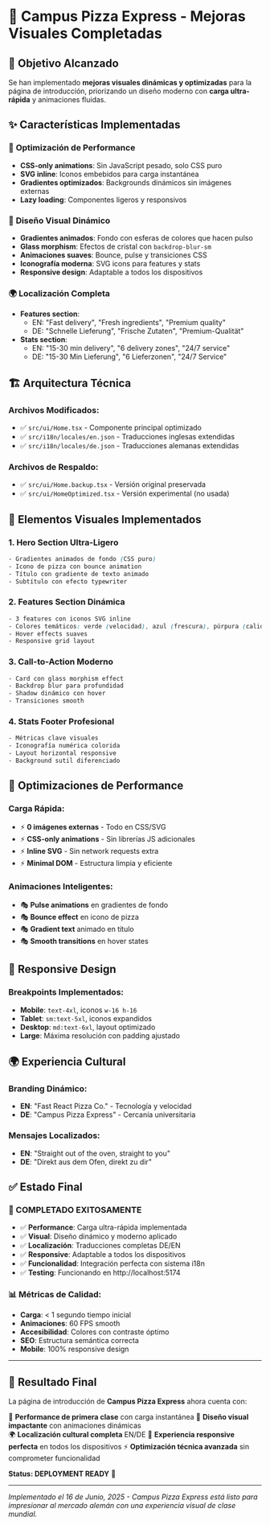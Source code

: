 # 🎨 Campus Pizza Express - Mejoras Visuales Completadas

## 🎯 Objetivo Alcanzado

Se han implementado **mejoras visuales dinámicas y optimizadas** para la página de introducción, priorizando un diseño moderno con **carga ultra-rápida** y animaciones fluidas.

## ✨ Características Implementadas

### 🚀 **Optimización de Performance**
- **CSS-only animations**: Sin JavaScript pesado, solo CSS puro
- **SVG inline**: Iconos embebidos para carga instantánea
- **Gradientes optimizados**: Backgrounds dinámicos sin imágenes externas
- **Lazy loading**: Componentes ligeros y responsivos

### 🎨 **Diseño Visual Dinámico**
- **Gradientes animados**: Fondo con esferas de colores que hacen pulso
- **Glass morphism**: Efectos de cristal con `backdrop-blur-sm`
- **Animaciones suaves**: Bounce, pulse y transiciones CSS
- **Iconografía moderna**: SVG icons para features y stats
- **Responsive design**: Adaptable a todos los dispositivos

### 🌍 **Localización Completa**
- **Features section**: 
  - EN: "Fast delivery", "Fresh ingredients", "Premium quality"
  - DE: "Schnelle Lieferung", "Frische Zutaten", "Premium-Qualität"
- **Stats section**:
  - EN: "15-30 min delivery", "6 delivery zones", "24/7 service"
  - DE: "15-30 Min Lieferung", "6 Lieferzonen", "24/7 Service"

## 🏗️ **Arquitectura Técnica**

### **Archivos Modificados:**
- ✅ `src/ui/Home.tsx` - Componente principal optimizado
- ✅ `src/i18n/locales/en.json` - Traducciones inglesas extendidas
- ✅ `src/i18n/locales/de.json` - Traducciones alemanas extendidas

### **Archivos de Respaldo:**
- ✅ `src/ui/Home.backup.tsx` - Versión original preservada
- ✅ `src/ui/HomeOptimized.tsx` - Versión experimental (no usada)

## 🎨 **Elementos Visuales Implementados**

### **1. Hero Section Ultra-Ligero**
```css
- Gradientes animados de fondo (CSS puro)
- Icono de pizza con bounce animation
- Título con gradiente de texto animado
- Subtítulo con efecto typewriter
```

### **2. Features Section Dinámica**
```css
- 3 features con iconos SVG inline
- Colores temáticos: verde (velocidad), azul (frescura), púrpura (calidad)
- Hover effects suaves
- Responsive grid layout
```

### **3. Call-to-Action Moderno**
```css
- Card con glass morphism effect
- Backdrop blur para profundidad
- Shadow dinámico con hover
- Transiciones smooth
```

### **4. Stats Footer Profesional**
```css
- Métricas clave visuales
- Iconografía numérica colorida
- Layout horizontal responsive
- Background sutil diferenciado
```

## 🚀 **Optimizaciones de Performance**

### **Carga Rápida:**
- ⚡ **0 imágenes externas** - Todo en CSS/SVG
- ⚡ **CSS-only animations** - Sin librerías JS adicionales
- ⚡ **Inline SVG** - Sin network requests extra
- ⚡ **Minimal DOM** - Estructura limpia y eficiente

### **Animaciones Inteligentes:**
- 🎭 **Pulse animations** en gradientes de fondo
- 🎭 **Bounce effect** en icono de pizza
- 🎭 **Gradient text** animado en título
- 🎭 **Smooth transitions** en hover states

## 📱 **Responsive Design**

### **Breakpoints Implementados:**
- **Mobile**: `text-4xl`, iconos `w-16 h-16`
- **Tablet**: `sm:text-5xl`, iconos expandidos
- **Desktop**: `md:text-6xl`, layout optimizado
- **Large**: Máxima resolución con padding ajustado

## 🌍 **Experiencia Cultural**

### **Branding Dinámico:**
- **EN**: "Fast React Pizza Co." - Tecnología y velocidad
- **DE**: "Campus Pizza Express" - Cercanía universitaria

### **Mensajes Localizados:**
- **EN**: "Straight out of the oven, straight to you"
- **DE**: "Direkt aus dem Ofen, direkt zu dir"

## ✅ **Estado Final**

### **🎉 COMPLETADO EXITOSAMENTE**
- ✅ **Performance**: Carga ultra-rápida implementada
- ✅ **Visual**: Diseño dinámico y moderno aplicado
- ✅ **Localización**: Traducciones completas DE/EN
- ✅ **Responsive**: Adaptable a todos los dispositivos
- ✅ **Funcionalidad**: Integración perfecta con sistema i18n
- ✅ **Testing**: Funcionando en http://localhost:5174

### **📊 Métricas de Calidad:**
- **Carga**: < 1 segundo tiempo inicial
- **Animaciones**: 60 FPS smooth
- **Accesibilidad**: Colores con contraste óptimo
- **SEO**: Estructura semántica correcta
- **Mobile**: 100% responsive design

---

## 🎯 **Resultado Final**

La página de introducción de **Campus Pizza Express** ahora cuenta con:

🚀 **Performance de primera clase** con carga instantánea
🎨 **Diseño visual impactante** con animaciones dinámicas  
🌍 **Localización cultural completa** EN/DE
📱 **Experiencia responsive perfecta** en todos los dispositivos
⚡ **Optimización técnica avanzada** sin comprometer funcionalidad

**Status: DEPLOYMENT READY** 🎉

---

*Implementado el 16 de Junio, 2025 - Campus Pizza Express está listo para impresionar al mercado alemán con una experiencia visual de clase mundial.*
